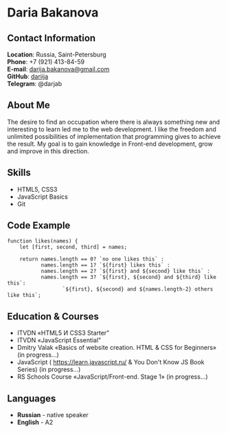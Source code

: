 # Daria Bakanova

## Contact Information

**Location**: Russia, Saint-Petersburg  
**Phone**: +7 (921) 413-84-59  
**E-mail**: darija.bakanova@gmail.com  
**GitHub**: [dariija](https://github.com/dariija)  
**Telegram**: @darjab  

## About Me

The desire to find an occupation where there is always something new and interesting to learn led me to the web development. I like the freedom and unlimited possibilities of implementation that programming gives to achieve the result. My goal is to gain knowledge in Front-end development,  grow and improve in this direction.  

## Skills

* HTML5, CSS3
* JavaScript Basics
* Git

## Code Example

```
function likes(names) {
    let [first, second, third] = names;
  
    return names.length == 0? `no one likes this` :
           names.length == 1? `${first} likes this` :
           names.length == 2? `${first} and ${second} like this` :
           names.length == 3? `${first}, ${second} and ${third} like this`: 
			      `${first}, ${second} and ${names.length-2} others like this`;
```

## Education & Courses 

* ITVDN «HTML5 И CSS3 Starter"  
* ITVDN «JavaScript Essential"  
* Dmitry Valak «Basics of website creation. HTML & CSS for Beginners» (in progress...)  
* JavaScript ( https://learn.javascript.ru/ & You Don't Know JS Book Series) (in progress...)  
* RS Schools Course «JavaScript/Front-end. Stage 1» (in progress...)  

## Languages

* **Russian** - native speaker  
* **English** - A2  
